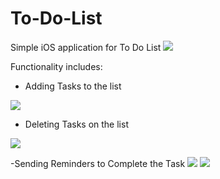 # To-Do-List

Simple iOS application for To Do List 
<img src="Images/appIcon.png">

Functionality includes: 
- Adding Tasks to the list 
<img src="Images/enterScreenClearnView.png"> 

- Deleting Tasks on the list 
<img src="Images/deleteExample.png">

-Sending Reminders to Complete the Task 
<img src="Images/lockScreenNotification.png">
<img src="Images/notification.png">
